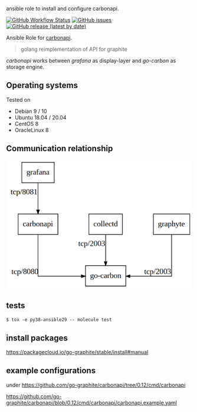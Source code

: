 
ansible role to install and configure carbonapi.


[![GitHub Workflow Status](https://img.shields.io/github/workflow/status/bodsch/ansible-carbonapi/CI)][ci]
[![GitHub issues](https://img.shields.io/github/issues/bodsch/ansible-carbonapi)][issues]
[![GitHub release (latest by date)](https://img.shields.io/github/v/release/bodsch/ansible-carbonapi)][releases]

[ci]: https://github.com/bodsch/ansible-carbonapi/actions
[issues]: https://github.com/bodsch/ansible-carbonapi/issues?q=is%3Aopen+is%3Aissue
[releases]: https://github.com/bodsch/ansible-carbonapi/releases

Ansible Role for [carbonapi](https://github.com/go-graphite/carbonapi).
> golang reimplementation of API for graphite

*carbonapi* works between *grafana* as display-layer and *go-carbon* as storage engine.

## Operating systems

Tested on

* Debian 9 / 10
* Ubuntu 18.04 / 20.04
* CentOS 8
* OracleLinux 8

## Communication relationship

![schema](carbonapi.png)

## tests

```
$ tox -e py38-ansible29 -- molecule test
```


## install packages
https://packagecloud.io/go-graphite/stable/install#manual

## example configurations

under https://github.com/go-graphite/carbonapi/tree/0.12/cmd/carbonapi

https://github.com/go-graphite/carbonapi/blob/0.12/cmd/carbonapi/carbonapi.example.yaml
